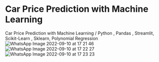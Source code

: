 # Car Price Prediction with Machine Learning
 Car Price Prediction with Machine Learning / Python , Pandas , Streamlit, Scikit-Learn , Sklearn,  Polynomial Regression
![WhatsApp Image 2022-09-10 at 17 21 46](https://user-images.githubusercontent.com/99664429/189487992-e3f0e413-adc9-4721-a26d-86f707658486.jpeg)
![WhatsApp Image 2022-09-10 at 17 22 27](https://user-images.githubusercontent.com/99664429/189488014-be9f93d9-f9cf-4342-8ee4-5d0f5ad1a00e.jpeg)
![WhatsApp Image 2022-09-10 at 17 23 23](https://user-images.githubusercontent.com/99664429/189488015-b0a97d73-3400-49df-85b3-56dc2e0080b0.jpeg)
